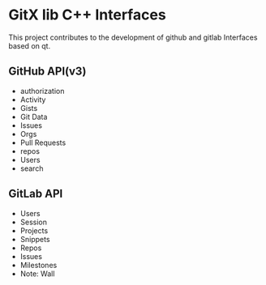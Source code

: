 GitX lib C++ Interfaces
=======================

This project contributes to the development of github and gitlab Interfaces based on qt.


GitHub API(v3)
---------------
* authorization
* Activity
* Gists
* Git Data
* Issues
* Orgs
* Pull Requests
* repos
* Users
* search 


GitLab API
------------
* Users
* Session
* Projects
* Snippets
* Repos
* Issues
* Milestones
* Note: Wall
